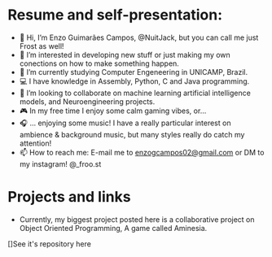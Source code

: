 # Resume and self-presentation:

- 👋 Hi, I’m Enzo Guimarães Campos, @NuitJack, but you can call me just Frost as well!
- 👀 I’m interested in developing new stuff or just making my own conections on how to make something happen.
- 🌱 I’m currently studying Computer Engeneering in UNICAMP, Brazil.
- 💻 I have knowledge in Assembly, Python, C  and Java programming.
- 💞️ I’m looking to collaborate on machine learning artificial intelligence models, and Neuroengineering projects.
- 🎮 In my free time I enjoy some calm gaming vibes, or...
- 🎧 ... enjoying some music! I have a really particular interest on ambience & background music, but many styles really do catch my attention!
- 📫 How to reach me: E-mail me to enzogcampos02@gmail.com or DM to my instagram! @_froo.st

# Projects and links

- Currently, my biggest project posted here is a collaborative project on Object Oriented Programming, A game called Aminesia.

[]See it's repository here

<!---
NuitJack/NuitJack is a ✨ special ✨ repository because its `README.md` (this file) appears on your GitHub profile.
You can click the Preview link to take a look at your changes.
--->
